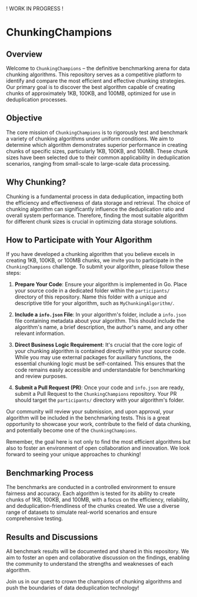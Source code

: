 ! WORK IN PROGRESS !

# ChunkingChampions

## Overview
Welcome to `ChunkingChampions` – the definitive benchmarking arena for data chunking algorithms. This repository serves as a competitive platform to identify and compare the most efficient and effective chunking strategies. Our primary goal is to discover the best algorithm capable of creating chunks of approximately 1KB, 100KB, and 100MB, optimized for use in deduplication processes.

## Objective
The core mission of `ChunkingChampions` is to rigorously test and benchmark a variety of chunking algorithms under uniform conditions. We aim to determine which algorithm demonstrates superior performance in creating chunks of specific sizes, particularly 1KB, 100KB, and 100MB. These chunk sizes have been selected due to their common applicability in deduplication scenarios, ranging from small-scale to large-scale data processing.

## Why Chunking?
Chunking is a fundamental process in data deduplication, impacting both the efficiency and effectiveness of data storage and retrieval. The choice of chunking algorithm can significantly influence the deduplication ratio and overall system performance. Therefore, finding the most suitable algorithm for different chunk sizes is crucial in optimizing data storage solutions.

## How to Participate with Your Algorithm

If you have developed a chunking algorithm that you believe excels in creating 1KB, 100KB, or 100MB chunks, we invite you to participate in the `ChunkingChampions` challenge. To submit your algorithm, please follow these steps:

1. **Prepare Your Code**: Ensure your algorithm is implemented in Go. Place your source code in a dedicated folder within the `participants/` directory of this repository. Name this folder with a unique and descriptive title for your algorithm, such as `MyChunkingAlgorithm/`.

2. **Include a `info.json` File**: In your algorithm's folder, include a `info.json` file containing metadata about your algorithm. This should include the algorithm's name, a brief description, the author's name, and any other relevant information.

3. **Direct Business Logic Requirement**: It's crucial that the core logic of your chunking algorithm is contained directly within your source code. While you may use external packages for auxiliary functions, the essential chunking logic must be self-contained. This ensures that the code remains easily accessible and understandable for benchmarking and review purposes.

4. **Submit a Pull Request (PR)**: Once your code and `info.json` are ready, submit a Pull Request to the `ChunkingChampions` repository. Your PR should target the `participants/` directory with your algorithm's folder.

Our community will review your submission, and upon approval, your algorithm will be included in the benchmarking tests. This is a great opportunity to showcase your work, contribute to the field of data chunking, and potentially become one of the `ChunkingChampions`.

Remember, the goal here is not only to find the most efficient algorithms but also to foster an environment of open collaboration and innovation. We look forward to seeing your unique approaches to chunking!

## Benchmarking Process
The benchmarks are conducted in a controlled environment to ensure fairness and accuracy. Each algorithm is tested for its ability to create chunks of 1KB, 100KB, and 100MB, with a focus on the efficiency, reliability, and deduplication-friendliness of the chunks created. We use a diverse range of datasets to simulate real-world scenarios and ensure comprehensive testing.

## Results and Discussions
All benchmark results will be documented and shared in this repository. We aim to foster an open and collaborative discussion on the findings, enabling the community to understand the strengths and weaknesses of each algorithm. 

Join us in our quest to crown the champions of chunking algorithms and push the boundaries of data deduplication technology!
